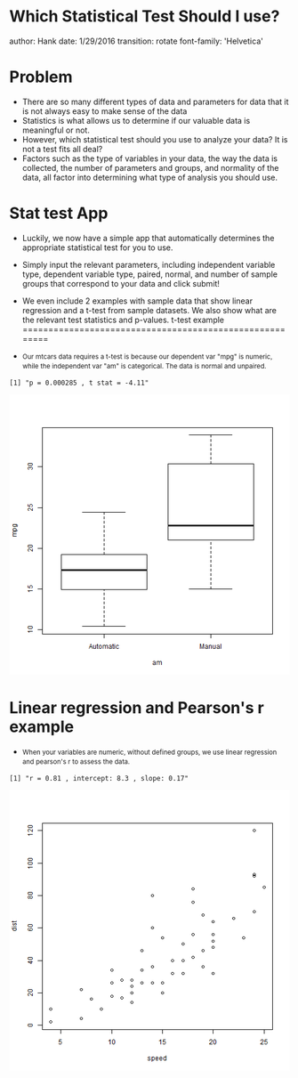 Which Statistical Test Should I use?
========================================================
author: Hank
date: 1/29/2016
transition: rotate
font-family: 'Helvetica'

Problem
========================================================

- There are so many different types of data and parameters for data that it is not always easy to make sense of the data
- Statistics is what allows us to determine if our valuable data is meaningful or not.
- However, which statistical test should you use to analyze your data? It is not a test fits all deal?
- Factors such as the type of variables in your data, the way the data is collected, the number of parameters and groups, and normality of the data, all factor into determining what type of analysis you should use.

Stat test App
========================================================

- Luckily, we now have a simple app that automatically determines the appropriate statistical test for you to use.
- Simply input the relevant parameters, including independent variable type, dependent variable type, paired, normal, and number of sample groups that correspond to your data and click submit!

- We even include 2 examples with sample data that show linear regression and a t-test from sample datasets. We also show what are the relevant test statistics and p-values.
t-test example
========================================================
- <small> Our mtcars data requires a t-test is because our dependent var "mpg" is numeric, while the independent var "am" is categorical. The data is normal and unpaired. </small> 


```
[1] "p = 0.000285 , t stat = -4.11"
```

![plot of chunk unnamed-chunk-1](pitch-figure/unnamed-chunk-1-1.png)


Linear regression and Pearson's r example
========================================================
- <small> When your variables are numeric, without defined groups, we use linear regression and pearson's r to assess the data. </small> 


```
[1] "r = 0.81 , intercept: 8.3 , slope: 0.17"
```

![plot of chunk unnamed-chunk-2](pitch-figure/unnamed-chunk-2-1.png)

 
 
